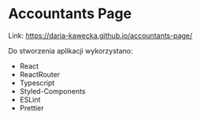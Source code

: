 # Accountants Page

Link: https://daria-kawecka.github.io/accountants-page/

  Do stworzenia aplikacji wykorzystano:
 - React
 - ReactRouter
 - Typescript
 - Styled-Components
 - ESLint
 - Prettier
